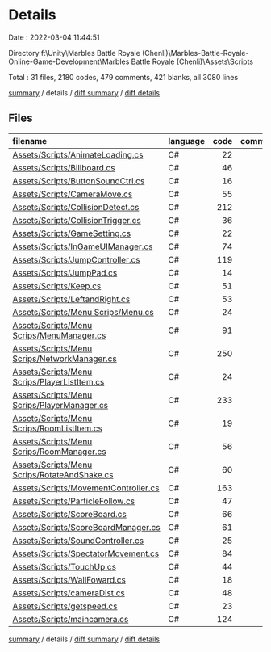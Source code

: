 # Details

Date : 2022-03-04 11:44:51

Directory f:\Unity\Marbles Battle Royale (Chenli)\Marbles-Battle-Royale-Online-Game-Development\Marbles Battle Royale (Chenli)\Assets\Scripts

Total : 31 files,  2180 codes, 479 comments, 421 blanks, all 3080 lines

[summary](results.md) / details / [diff summary](diff.md) / [diff details](diff-details.md)

## Files
| filename | language | code | comment | blank | total |
| :--- | :--- | ---: | ---: | ---: | ---: |
| [Assets/Scripts/AnimateLoading.cs](/Assets/Scripts/AnimateLoading.cs) | C# | 22 | 4 | 4 | 30 |
| [Assets/Scripts/Billboard.cs](/Assets/Scripts/Billboard.cs) | C# | 46 | 3 | 3 | 52 |
| [Assets/Scripts/ButtonSoundCtrl.cs](/Assets/Scripts/ButtonSoundCtrl.cs) | C# | 16 | 2 | 5 | 23 |
| [Assets/Scripts/CameraMove.cs](/Assets/Scripts/CameraMove.cs) | C# | 55 | 2 | 15 | 72 |
| [Assets/Scripts/CollisionDetect.cs](/Assets/Scripts/CollisionDetect.cs) | C# | 212 | 92 | 42 | 346 |
| [Assets/Scripts/CollisionTrigger.cs](/Assets/Scripts/CollisionTrigger.cs) | C# | 36 | 41 | 17 | 94 |
| [Assets/Scripts/GameSetting.cs](/Assets/Scripts/GameSetting.cs) | C# | 22 | 3 | 3 | 28 |
| [Assets/Scripts/InGameUIManager.cs](/Assets/Scripts/InGameUIManager.cs) | C# | 74 | 14 | 7 | 95 |
| [Assets/Scripts/JumpController.cs](/Assets/Scripts/JumpController.cs) | C# | 119 | 28 | 23 | 170 |
| [Assets/Scripts/JumpPad.cs](/Assets/Scripts/JumpPad.cs) | C# | 14 | 0 | 2 | 16 |
| [Assets/Scripts/Keep.cs](/Assets/Scripts/Keep.cs) | C# | 51 | 16 | 15 | 82 |
| [Assets/Scripts/LeftandRight.cs](/Assets/Scripts/LeftandRight.cs) | C# | 53 | 15 | 15 | 83 |
| [Assets/Scripts/Menu Scrips/Menu.cs](/Assets/Scripts/Menu%20Scrips/Menu.cs) | C# | 24 | 1 | 7 | 32 |
| [Assets/Scripts/Menu Scrips/MenuManager.cs](/Assets/Scripts/Menu%20Scrips/MenuManager.cs) | C# | 91 | 17 | 13 | 121 |
| [Assets/Scripts/Menu Scrips/NetworkManager.cs](/Assets/Scripts/Menu%20Scrips/NetworkManager.cs) | C# | 250 | 32 | 44 | 326 |
| [Assets/Scripts/Menu Scrips/PlayerListItem.cs](/Assets/Scripts/Menu%20Scrips/PlayerListItem.cs) | C# | 24 | 4 | 6 | 34 |
| [Assets/Scripts/Menu Scrips/PlayerManager.cs](/Assets/Scripts/Menu%20Scrips/PlayerManager.cs) | C# | 233 | 43 | 38 | 314 |
| [Assets/Scripts/Menu Scrips/RoomListItem.cs](/Assets/Scripts/Menu%20Scrips/RoomListItem.cs) | C# | 19 | 0 | 6 | 25 |
| [Assets/Scripts/Menu Scrips/RoomManager.cs](/Assets/Scripts/Menu%20Scrips/RoomManager.cs) | C# | 56 | 7 | 15 | 78 |
| [Assets/Scripts/Menu Scrips/RotateAndShake.cs](/Assets/Scripts/Menu%20Scrips/RotateAndShake.cs) | C# | 60 | 4 | 16 | 80 |
| [Assets/Scripts/MovementController.cs](/Assets/Scripts/MovementController.cs) | C# | 163 | 20 | 20 | 203 |
| [Assets/Scripts/ParticleFollow.cs](/Assets/Scripts/ParticleFollow.cs) | C# | 47 | 15 | 9 | 71 |
| [Assets/Scripts/ScoreBoard.cs](/Assets/Scripts/ScoreBoard.cs) | C# | 66 | 3 | 8 | 77 |
| [Assets/Scripts/ScoreBoardManager.cs](/Assets/Scripts/ScoreBoardManager.cs) | C# | 61 | 37 | 13 | 111 |
| [Assets/Scripts/SoundController.cs](/Assets/Scripts/SoundController.cs) | C# | 25 | 6 | 6 | 37 |
| [Assets/Scripts/SpectatorMovement.cs](/Assets/Scripts/SpectatorMovement.cs) | C# | 84 | 12 | 11 | 107 |
| [Assets/Scripts/TouchUp.cs](/Assets/Scripts/TouchUp.cs) | C# | 44 | 30 | 15 | 89 |
| [Assets/Scripts/WallFoward.cs](/Assets/Scripts/WallFoward.cs) | C# | 18 | 1 | 5 | 24 |
| [Assets/Scripts/cameraDist.cs](/Assets/Scripts/cameraDist.cs) | C# | 48 | 10 | 7 | 65 |
| [Assets/Scripts/getspeed.cs](/Assets/Scripts/getspeed.cs) | C# | 23 | 4 | 7 | 34 |
| [Assets/Scripts/maincamera.cs](/Assets/Scripts/maincamera.cs) | C# | 124 | 13 | 24 | 161 |

[summary](results.md) / details / [diff summary](diff.md) / [diff details](diff-details.md)